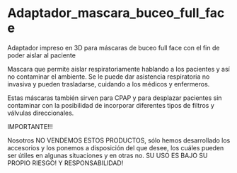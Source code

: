 # Adaptador_mascara_buceo_full_face
Adaptador impreso en 3D para máscaras de buceo full face con el fin de poder aislar al paciente

Mascara que permite aislar respiratoriamente hablando a los pacientes y así no contaminar el ambiente.
Se le puede dar asistencia respiratoria no invasiva y pueden trasladarse, cuidando a los médicos y enfermeros.

Estas máscaras también sirven para CPAP y para desplazar pacientes sin contaminar
con la posibilidad de incorporar diferentes tipos de filtros y válvulas direccionales.

IMPORTANTE!!!

Nosotros NO VENDEMOS ESTOS PRODUCTOS, sólo hemos desarrollado los accesorios y los ponemos a disposición del que desee, los cuáles pueden ser útiles en algunas situaciones y en otras no.
SU USO ES BAJO SU PROPIO RIESGO! Y RESPONSABILIDAD!

